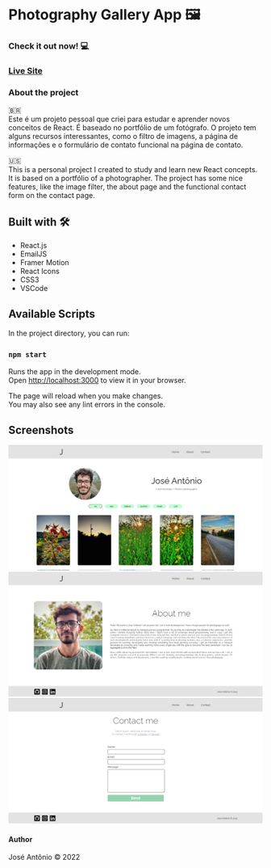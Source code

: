 # Photography Gallery App 🖼️

### Check it out now! 💻
### [Live Site](https://effulgent-youtiao-85ae83.netlify.app/)

### About the project
🇧🇷
<br>
Este é um projeto pessoal que criei para estudar e aprender novos conceitos de React. É baseado no portfólio de um fotógrafo. O projeto tem alguns recursos interessantes, como o filtro de imagens, a página de informações e o formulário de contato funcional na página de contato.

🇺🇸
<br>
This is a personal project I created to study and learn new React concepts. It is based on a portfólio of a photographer. The project has some nice features, like the image filter, the about page and the functional contact form on the contact page.

## Built with 🛠️
- React.js
- EmailJS
- Framer Motion
- React Icons
- CSS3
- VSCode

## Available Scripts

In the project directory, you can run:

### `npm start`

Runs the app in the development mode.\
Open [http://localhost:3000](http://localhost:3000) to view it in your browser.

The page will reload when you make changes.\
You may also see any lint errors in the console.

##  Screenshots
![](imgs/home.png)
![](imgs/about.png)
![](imgs/contact.png)

#### Author
José Antônio ©️ 2022
